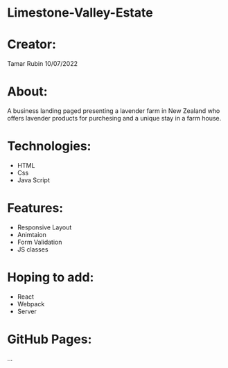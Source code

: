 # Limestone-Valley-Estate

# Creator:

Tamar Rubin 10/07/2022

# About:

A business landing paged presenting a lavender farm in New Zealand who offers lavender products for purchesing and a unique stay in a farm house.

# Technologies:

- HTML
- Css
- Java Script

# Features:

- Responsive Layout
- Animtaion
- Form Validation
- JS classes

# Hoping to add:

- React
- Webpack
- Server

# GitHub Pages:

...
